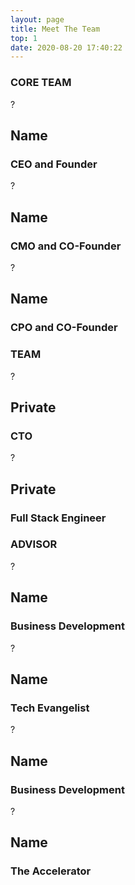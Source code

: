 ```yaml
---
layout: page
title: Meet The Team
top: 1
date: 2020-08-20 17:40:22
---
```


<div class="justify-center max-w-screen-md mx-auto my-8 text-black wrapper">
    <div class="flex justify-center">
       <h3 class="font-medium text-center text-gray-800 text-md" > CORE TEAM</h3>
    </div>
    <div class="flex justify-around mt-12">
        <div class="w-1/3 text-white" > 
            <div class="flex justify-center">
               <div class="w-20 h-20 bg-white border-2 border-teal-600 rounded-full md:w-32 md:h-32 " src="" alt=""> </div>
               <p class="absolute items-center text-5xl font-semibold text-center text-gray-500 md:text-6xl md:py-2">?</p>
            </div>
            <h2 class="mt-6 font-semibold text-center text-gray-700" >Name</h2>
            <h3 class="mt-2 text-sm text-center text-gray-700">CEO and Founder</h3>
            <div class="flex justify-center mt-4 text-center">
                <i class="mx-2 text-gray-600 fa fa-linkedin " aria-hidden="true"></i>
                <i class="mx-2 text-gray-600 fa fa-envelope " aria-hidden="true"></i>
            </div>
        </div>
        <div class="w-1/3 mx-8 text-white md:mx-16" > 
            <div class="flex justify-center">
               <div class="w-20 h-20 bg-white border-2 border-teal-600 rounded-full md:w-32 md:h-32 " src="" alt=""></div>
                <p class="absolute items-center text-5xl font-semibold text-center text-gray-500 md:text-6xl md:py-2">?</p>
            </div>
            <h2 class="mt-6 font-semibold text-center text-gray-700" >Name</h2>
            <h3 class="mt-2 text-sm text-center text-gray-700">CMO and CO-Founder</h3>
            <div class="flex justify-center mt-4 text-center">
                <i class="mx-2 text-gray-600 fa fa-linkedin " aria-hidden="true"></i>
                <i class="mx-2 text-gray-600 fa fa-envelope " aria-hidden="true"></i>
            </div>
        </div>
        <div class="w-1/3 text-white" >
            <div class="flex justify-center">
               <div class="w-20 h-20 bg-white border-2 border-teal-600 rounded-full md:w-32 md:h-32 " src="" alt=""></div>
               <p class="absolute items-center text-5xl font-semibold text-center text-gray-500 md:text-6xl md:py-2">?</p>
            </div>
            <h2 class="mt-6 font-semibold text-center text-gray-700 " >Name</h2>
            <h3 class="mt-2 text-sm text-center text-gray-700 ">CPO and CO-Founder</h3>
            <div class="flex justify-center mt-4 text-center">
                <i class="mx-2 text-gray-600 fa fa-linkedin " aria-hidden="true"></i>
                <i class="mx-2 text-gray-600 fa fa-envelope " aria-hidden="true"></i>
            </div>
        </div>
    </div>
    <div class =""flex justify-center>
       <h3 class="mt-12 font-medium text-center text-gray-800 text-md" >TEAM</h3>
    </div>
    <div class="flex justify-around mt-8 ">
        <div class="w-1/2 text-white"  >
            <div class="flex justify-center">
               <div class="w-20 h-20 bg-white border-2 border-teal-600 rounded-full md:w-32 md:h-32 " src="" alt=""></div>
                <p class="absolute items-center text-5xl font-semibold text-center text-gray-500 md:text-6xl md:py-2">?</p>
            </div>
            <h2 class="mt-6 font-semibold text-center text-gray-700 " >Private</h2>
            <h3 class="mt-2 text-sm text-center text-gray-700 ">CTO</h3>
            <div class="flex justify-center mt-4 text-center">
                <i class="mx-2 text-gray-600 fa fa-linkedin " aria-hidden="true"></i>
                <i class="mx-2 text-gray-600 fa fa-envelope " aria-hidden="true"></i>
            </div>
        </div>
        <div class="w-1/2 text-white" >
            <div class="flex justify-center">
               <div class="w-20 h-20 bg-white border-2 border-teal-600 rounded-full md:w-32 md:h-32 " src="" alt=""></div>
                <p class="absolute items-center text-5xl font-semibold text-center text-gray-500 md:text-6xl md:py-2">?</p>
            </div>
            <h2 class="mt-6 font-semibold text-center text-gray-700 " >Private</h2>
            <h3 class="mt-2 text-sm text-center text-gray-700 ">Full Stack Engineer</h3>
            <div class="flex justify-center mt-4 text-center">
                <i class="mx-2 text-gray-600 fa fa-linkedin" aria-hidden="true"></i>
                <i class="mx-2 text-gray-600 fa fa-envelope" aria-hidden="true"></i>
            </div>
        </div>
    </div>
    <div class="flex justify-center">
      <h3 class="mt-12 font-medium text-center text-gray-800 text-md" >ADVISOR</h3>
    </div>
    <div class="flex flex-wrap justify-around mt-8 md:flex-no-wrap ">
        <div class="w-1/2 text-white" > 
            <div class="flex justify-center">
               <div class="w-20 h-20 overflow-hidden bg-white border-2 border-teal-600 rounded-full md:w-32 md:h-32 " src="" alt=""></div>
                <p class="absolute items-center text-5xl font-semibold text-center text-gray-500 md:text-6xl md:py-2">?</p>
            </div>
            <h2 class="mt-6 font-semibold text-center text-gray-700 " >Name</h2>
            <h3 class="mt-2 text-sm text-center text-gray-700 ">Business Development</h3>
            <div class="flex justify-center mt-4 text-center">
                <i class="mx-2 text-gray-600 fa fa-linkedin " aria-hidden="true"></i>
                <i class="mx-2 text-gray-600 fa fa-envelope " aria-hidden="true"></i>
            </div>
        </div>
        <div class="w-1/2 text-white md:mx-16" > 
            <div class="flex justify-center">
               <div class="w-20 h-20 bg-white border-2 border-teal-600 rounded-full md:w-32 md:h-32 " src="" alt=""></div>
                <p class="absolute items-center text-5xl font-semibold text-center text-gray-500 md:text-6xl md:py-2">?</p>
            </div>
            <h2 class="mt-6 font-semibold text-center text-gray-700 " >Name</h2>
            <h3 class="mt-2 text-sm text-center text-gray-700 ">Tech Evangelist</h3>
            <div class="flex justify-center mt-4 text-center">
                <i class="mx-2 text-gray-600 fa fa-linkedin " aria-hidden="true"></i>
                <i class="mx-2 text-gray-600 fa fa-envelope " aria-hidden="true"></i>
            </div>
        </div>
        <div class="w-1/2 mt-8 text-white md:mr-16 md:mt-0" >
            <div class="flex justify-center">
               <div class="w-20 h-20 bg-white border-2 border-teal-600 rounded-full md:w-32 md:h-32 " src="" alt=""></div>
                <p class="absolute items-center text-5xl font-semibold text-center text-gray-500 md:text-6xl md:py-2">?</p>
            </div>
            <h2 class="mt-6 font-semibold text-center text-gray-700 " >Name</h2>
            <h3 class="mt-2 text-sm text-center text-gray-700 ">Business Development</h3>
            <div class="flex justify-center mt-4 text-center">
                <i class="mx-2 text-gray-600 fa fa-linkedin " aria-hidden="true"></i>
                <i class="mx-2 text-gray-600 fa fa-envelope " aria-hidden="true"></i>
            </div>
        </div>
        <div class="justify-center w-1/2 mt-8 text-white md:mt-0" >
            <div class="flex justify-center">
               <div class="w-20 h-20 bg-white border-2 border-teal-600 rounded-full md:w-32 md:h-32 " src="" alt=""></div>
                <p class="absolute items-center text-5xl font-semibold text-center text-gray-500 md:text-6xl md:py-2">?</p>
            </div>
            <h2 class="mt-6 font-semibold text-center text-gray-700 " >Name</h2>
            <h3 class="mt-2 text-sm text-center text-gray-700 ">The Accelerator</h3>
            <div class="flex justify-center mt-4 text-center">
                <i class="mx-2 text-gray-600 fa fa-linkedin " aria-hidden="true"></i>
                <i class="mx-2 text-gray-600 fa fa-envelope " aria-hidden="true"></i>
            </div>
        </div>
    </div>
</div>